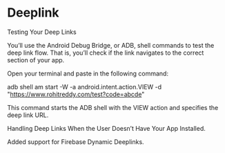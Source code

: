 # Deeplink

Testing Your Deep Links

You’ll use the Android Debug Bridge, or ADB, shell commands to test the deep link flow. That is, you’ll check if the link navigates to the correct section of your app.

Open your terminal and paste in the following command:

adb shell am start -W -a android.intent.action.VIEW -d "https://www.rohitreddy.com/test?code=abcde"

This command starts the ADB shell with the VIEW action and specifies the deep link URL.

Handling Deep Links When the User Doesn’t Have Your App Installed.

Added support for Firebase Dynamic Deeplinks.
